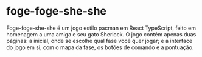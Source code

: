 # foge-foge-she-she

Foge-foge-she-she é um jogo estilo pacman em React TypeScript, feito em homenagem a uma amiga e seu gato Sherlock. O jogo contém apenas duas páginas: a inicial, onde se escolhe qual fase você quer jogar; e a interface do jogo em si, com o mapa da fase, os botões de comando e a pontuação.